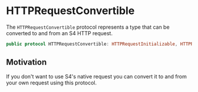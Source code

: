 # HTTPRequestConvertible

The `HTTPRequestConvertible` protocol represents a type that can be converted to and from an S4 HTTP request.

```swift
public protocol HTTPRequestConvertible: HTTPRequestInitializable, HTTPRequestRepresentable {}
```

## Motivation

If you don't want to use S4's native request you can convert it to and from your own request using this protocol.